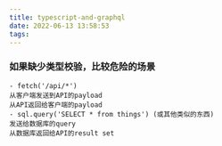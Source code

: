 ```yaml
---
title: typescript-and-graphql
date: 2022-06-13 13:58:53
tags:
---
```

### 如果缺少类型校验，比较危险的场景
```
- fetch('/api/*')
从客户端发送到API的payload
从API返回给客户端的payload
- sql.query('SELECT * from things') (或其他类似的东西)
发送给数据库的query
从数据库返回给API的result set
```